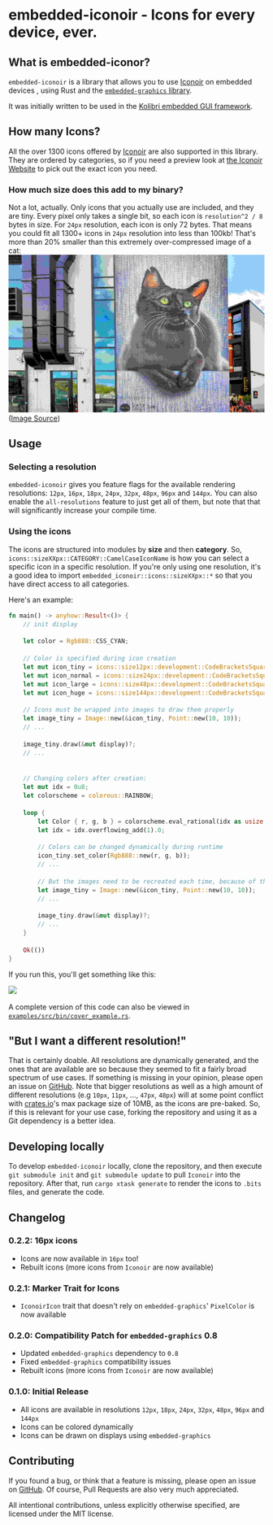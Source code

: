 # embedded-iconoir - Icons for every device, ever.

## What is embedded-iconor?
`embedded-iconoir` is a library that allows you to use [Iconoir](https://github.com/iconoir-icons/iconoir)
on embedded devices , using Rust and the [`embedded-graphics` library](https://github.com/embedded-graphics/embedded-graphics).

It was initially written to be used in the [Kolibri embedded GUI framework](https://github.com/Yandrik/kolibri).

## How many Icons?
All the over 1300 icons offered by [Iconoir](https://github.com/iconoir-icons/iconoir) are also supported in this library.
They are ordered by categories, so if you need a preview look at [the Iconoir Website](https://iconoir.com)
to pick out the exact icon you need.

### How much size does this add to my binary?
Not a lot, actually. Only icons that you actually use are included, and they are tiny.
Every pixel only takes a single bit, so each icon is `resolution^2 / 8` bytes in size.
For `24px` resolution, each icon is only 72 bytes. That means you could fit all 1300+ icons in `24px`
resolution into less than 100kb! That's more than 20% smaller than this extremely over-compressed 
image of a cat:
![](./cat-picture-small.jpg)
([Image Source](https://stocksnap.io/photo/street-art-7KZHK83LSQ))

## Usage

### Selecting a resolution

`embedded-iconoir` gives you feature flags for the available rendering resolutions:
`12px`, `16px`, `18px`, `24px`, `32px`, `48px`, `96px` and `144px`.
You can also enable the `all-resolutions` feature to just get all of them, but note
that that will significantly increase your compile time.

### Using the icons

The icons are structured into modules by **size** and then **category**.
So, `icons::sizeXXpx::CATEGORY::CamelCaseIconName` is how you can select a specific
icon in a specific resolution.
If you're only using one resolution, it's a good idea to import `embedded_iconoir::icons::sizeXXpx::*` so
that you have direct access to all categories.

Here's an example:
```rust
fn main() -> anyhow::Result<()> {
    // init display

    let color = Rgb888::CSS_CYAN;

    // Color is specified during icon creation
    let mut icon_tiny = icons::size12px::development::CodeBracketsSquare::new(color);
    let mut icon_normal = icons::size24px::development::CodeBracketsSquare::new(color);
    let mut icon_large = icons::size48px::development::CodeBracketsSquare::new(color);
    let mut icon_huge = icons::size144px::development::CodeBracketsSquare::new(color);

    // Icons must be wrapped into images to draw them properly
    let image_tiny = Image::new(&icon_tiny, Point::new(10, 10));
    // ...

    image_tiny.draw(&mut display)?;
    // ...


    // Changing colors after creation:
    let mut idx = 0u8;
    let colorscheme = colorous::RAINBOW;

    loop {
        let Color { r, g, b } = colorscheme.eval_rational(idx as usize, u8::MAX as usize);
        let idx = idx.overflowing_add(1).0;

        // Colors can be changed dynamically during runtime
        icon_tiny.set_color(Rgb888::new(r, g, b));
        // ...

        // But the images need to be recreated each time, because of their reference to the icon
        let image_tiny = Image::new(&icon_tiny, Point::new(10, 10));
        // ...

        image_tiny.draw(&mut display)?;
        // ...
    }

    Ok(())
}
```
If you run this, you'll get something like this:

![](./example.gif)

A complete version of this code can also be viewed in 
[`examples/src/bin/cover_example.rs`](https://github.com/Yandrik/embedded-iconoir/blob/main/examples/src/bin/cover_example.rs).


## "But I want a different resolution!"

That is certainly doable. All resolutions are dynamically generated, and the ones that are
available are so because they seemed to fit a fairly broad spectrum of use cases.
If something is missing in your opinion, please open an issue on [GitHub](https://github.com/Yandrik/embedded-iconoir).
Note that bigger resolutions as well as a high amount of different resolutions
(e.g `10px`, `11px`, ..., `47px`, `48px`) will at some point conflict with [crates.io](https://crates.io)'s
max package size of 10MB, as the icons are pre-baked. So, if this is relevant for your use case,
forking the repository and using it as a Git dependency is a better idea.


## Developing locally
To develop `embedded-iconoir` locally, clone the repository, and then execute `git submodule init`
and `git submodule update` to pull `Iconoir` into the repository. After that, run `cargo xtask generate`
to render the icons to `.bits` files, and generate the code.

## Changelog

### 0.2.2: 16px icons

- Icons are now available in `16px` too!
- Rebuilt icons (more icons from `Iconoir` are now available)

### 0.2.1: Marker Trait for Icons

- `IconoirIcon` trait that doesn't rely on `embedded-graphics`' `PixelColor` is now available

### 0.2.0: Compatibility Patch for `embedded-graphics` 0.8

- Updated `embedded-graphics` dependency to `0.8`
- Fixed `embedded-graphics` compatibility issues
- Rebuilt icons (more icons from `Iconoir` are now available)

### 0.1.0: Initial Release

- All icons are available in resolutions `12px`, `18px`, `24px`, `32px`, `48px`, `96px` and `144px`
- Icons can be colored dynamically
- Icons can be drawn on displays using `embedded-graphics`


## Contributing

If you found a bug, or think that a feature is missing, please open an issue on [GitHub](https://github.com/yandrik/embedded-iconoir).
Of course, Pull Requests are also very much appreciated.

All intentional contributions, unless explicitly otherwise specified, are licensed under the MIT license.
